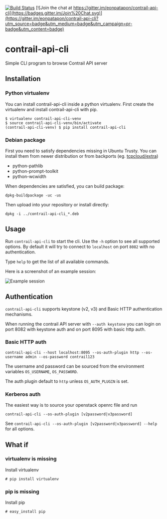 [![Build Status](https://travis-ci.org/eonpatapon/contrail-api-cli.svg?branch=master)](https://travis-ci.org/eonpatapon/contrail-api-cli)
[![Join the chat at https://gitter.im/eonpatapon/contrail-api-cli](https://badges.gitter.im/Join%20Chat.svg)](https://gitter.im/eonpatapon/contrail-api-cli?utm_source=badge&utm_medium=badge&utm_campaign=pr-badge&utm_content=badge)

contrail-api-cli
================
Simple CLI program to browse Contrail API server

## Installation

### Python virtualenv

You can install contrail-api-cli inside a python virtualenv. 
First create the virtualenv and install contrail-api-cli with pip.

    $ virtualenv contrail-api-cli-venv
    $ source contrail-api-cli-venv/bin/activate
    (contrail-api-cli-venv) $ pip install contrail-api-cli

### Debian package

First you need to satisfy dependencies missing in Ubuntu Trusty. You can
install them from newer distribution or from backports (eg.
[tcpcloud/extra](https://launchpad.net/~tcpcloud/+archive/ubuntu/extra))

- python-pathlib
- python-prompt-toolkit
- python-wcwidth

When dependencies are satisfied, you can build package:

    dpkg-buildpackage -uc -us

Then upload into your repository or install directly:

    dpkg -i ../contrail-api-cli_*.deb

## Usage

Run ``contrail-api-cli`` to start the cli. Use the ``-h`` option to see all supported options. By default it will try to connect to ``localhost`` on port ``8082`` with no authentication.
    
Type ``help`` to get the list of all available commands.

Here is a screenshot of an example session:

![Example session](http://i.imgur.com/X83FVTJ.png)

## Authentication

``contrail-api-cli`` supports keystone (v2, v3) and Basic HTTP authentication mechanisms.

When running the contrail API server with ``--auth keystone`` you can login on port 8082 with keystone auth and on port 8095 with basic http auth.

### Basic HTTP auth

    contrail-api-cli --host localhost:8095 --os-auth-plugin http --os-username admin --os-password contrail123

The username and password can be sourced from the environment variables ``OS_USERNAME``, ``OS_PASSWORD``.

The auth plugin default to ``http`` unless ``OS_AUTH_PLUGIN`` is set.

### Kerberos auth

The easiest way is to source your openstack openrc file and run

    contrail-api-cli --os-auth-plugin [v2password|v3password]

See ``contrail-api-cli --os-auth-plugin [v2password|v3password] --help`` for all options.

## What if

### virtualenv is missing

Install virtualenv

    # pip install virtualenv

### pip is missing

Install pip

    # easy_install pip
